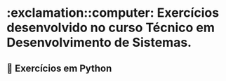 <h1> :exclamation::computer: Exercícios desenvolvido no curso Técnico em Desenvolvimento de Sistemas.</h1>
<h2> 🐍 Exercícios em Python</h2>
